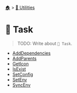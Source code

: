 <!--startTocHeader-->
[🏠](../../README.md) > [🔧 Utilities](../README.md)
# 🔨 Task
<!--endTocHeader-->

> TODO: Write about `🔨 Task`.

<!--startTocSubtopic-->
- [AddDependencies](add-dependencies.md)
- [AddParents](add-parents.md)
- [GetIcon](get-icon.md)
- [IsExist](is-exist.md)
- [SetConfig](set-config.md)
- [SetEnv](set-env.md)
- [SyncEnv](sync-env.md)
<!--endTocSubtopic-->
